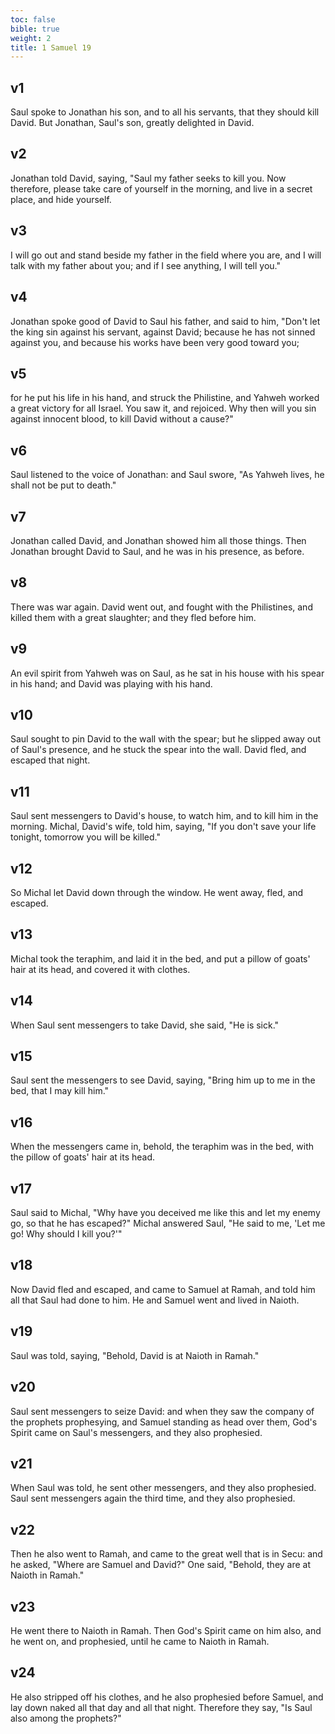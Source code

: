 ```yaml
---
toc: false
bible: true
weight: 2
title: 1 Samuel 19
---
```




## v1 
Saul spoke to Jonathan his son, and to all his servants, that they should kill David. But Jonathan, Saul's son, greatly delighted in David. 

## v2 
Jonathan told David, saying, "Saul my father seeks to kill you. Now therefore, please take care of yourself in the morning, and live in a secret place, and hide yourself. 

## v3 
I will go out and stand beside my father in the field where you are, and I will talk with my father about you; and if I see anything, I will tell you." 

## v4 
Jonathan spoke good of David to Saul his father, and said to him, "Don't let the king sin against his servant, against David; because he has not sinned against you, and because his works have been very good toward you; 

## v5 
for he put his life in his hand, and struck the Philistine, and Yahweh worked a great victory for all Israel. You saw it, and rejoiced. Why then will you sin against innocent blood, to kill David without a cause?" 

## v6 
Saul listened to the voice of Jonathan: and Saul swore, "As Yahweh lives, he shall not be put to death." 

## v7 
Jonathan called David, and Jonathan showed him all those things. Then Jonathan brought David to Saul, and he was in his presence, as before. 

## v8 
There was war again. David went out, and fought with the Philistines, and killed them with a great slaughter; and they fled before him. 

## v9 
An evil spirit from Yahweh was on Saul, as he sat in his house with his spear in his hand; and David was playing with his hand. 

## v10 
Saul sought to pin David to the wall with the spear; but he slipped away out of Saul's presence, and he stuck the spear into the wall. David fled, and escaped that night. 

## v11 
Saul sent messengers to David's house, to watch him, and to kill him in the morning. Michal, David's wife, told him, saying, "If you don't save your life tonight, tomorrow you will be killed." 

## v12 
So Michal let David down through the window. He went away, fled, and escaped. 

## v13 
Michal took the teraphim, and laid it in the bed, and put a pillow of goats' hair at its head, and covered it with clothes. 

## v14 
When Saul sent messengers to take David, she said, "He is sick." 

## v15 
Saul sent the messengers to see David, saying, "Bring him up to me in the bed, that I may kill him." 

## v16 
When the messengers came in, behold, the teraphim was in the bed, with the pillow of goats' hair at its head. 

## v17 
Saul said to Michal, "Why have you deceived me like this and let my enemy go, so that he has escaped?" Michal answered Saul, "He said to me, 'Let me go! Why should I kill you?'" 

## v18 
Now David fled and escaped, and came to Samuel at Ramah, and told him all that Saul had done to him. He and Samuel went and lived in Naioth. 

## v19 
Saul was told, saying, "Behold, David is at Naioth in Ramah." 

## v20 
Saul sent messengers to seize David: and when they saw the company of the prophets prophesying, and Samuel standing as head over them, God's Spirit came on Saul's messengers, and they also prophesied. 

## v21 
When Saul was told, he sent other messengers, and they also prophesied. Saul sent messengers again the third time, and they also prophesied. 

## v22 
Then he also went to Ramah, and came to the great well that is in Secu: and he asked, "Where are Samuel and David?" One said, "Behold, they are at Naioth in Ramah." 

## v23 
He went there to Naioth in Ramah. Then God's Spirit came on him also, and he went on, and prophesied, until he came to Naioth in Ramah. 

## v24 
He also stripped off his clothes, and he also prophesied before Samuel, and lay down naked all that day and all that night. Therefore they say, "Is Saul also among the prophets?"
